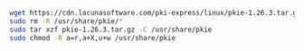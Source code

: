 ﻿```sh
wget https://cdn.lacunasoftware.com/pki-express/linux/pkie-1.26.3.tar.gz
sudo rm -R /usr/share/pkie/*
sudo tar xzf pkie-1.26.3.tar.gz -C /usr/share/pkie
sudo chmod -R a=r,a+X,u+w /usr/share/pkie
```
